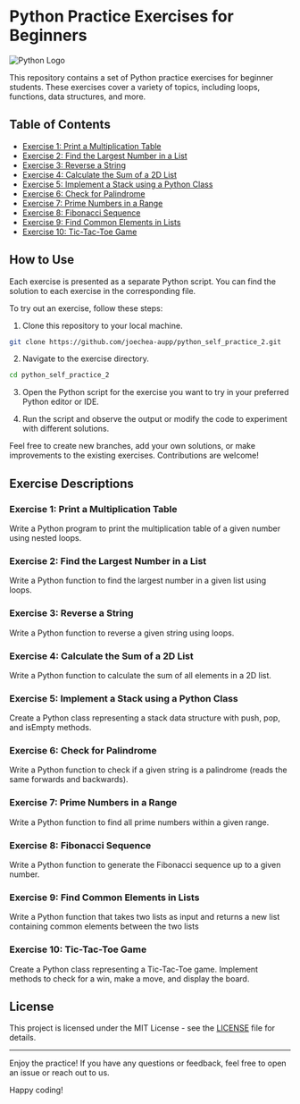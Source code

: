 # Python Practice Exercises for Beginners

![Python Logo](https://www.python.org/static/community_logos/python-logo-master-v3-TM.png)

This repository contains a set of Python practice exercises for beginner students. These exercises cover a variety of topics, including loops, functions, data structures, and more.

## Table of Contents

- [Exercise 1: Print a Multiplication Table](#exercise-1-print-a-multiplication-table)
- [Exercise 2: Find the Largest Number in a List](#exercise-2-find-the-largest-number-in-a-list)
- [Exercise 3: Reverse a String](#exercise-3-reverse-a-string)
- [Exercise 4: Calculate the Sum of a 2D List](#exercise-4-calculate-the-sum-of-a-2d-list)
- [Exercise 5: Implement a Stack using a Python Class](#exercise-5-implement-a-stack-using-a-python-class)
- [Exercise 6: Check for Palindrome](#exercise-6-check-for-palindrome)
- [Exercise 7: Prime Numbers in a Range](#exercise-7-prime-numbers-in-a-range)
- [Exercise 8: Fibonacci Sequence](#exercise-8-fibonacci-sequence)
- [Exercise 9: Find Common Elements in Lists](#exercise-9-find-common-elements-in-lists)
- [Exercise 10: Tic-Tac-Toe Game](#exercise-10-tic-tac-toe-game)

## How to Use

Each exercise is presented as a separate Python script. You can find the solution to each exercise in the corresponding file.

To try out an exercise, follow these steps:

1. Clone this repository to your local machine.

```bash
git clone https://github.com/joechea-aupp/python_self_practice_2.git
```

2. Navigate to the exercise directory.

```bash
cd python_self_practice_2
```

3. Open the Python script for the exercise you want to try in your preferred Python editor or IDE.

4. Run the script and observe the output or modify the code to experiment with different solutions.

Feel free to create new branches, add your own solutions, or make improvements to the existing exercises. Contributions are welcome!

## Exercise Descriptions

### Exercise 1: Print a Multiplication Table

Write a Python program to print the multiplication table of a given number using nested loops.

### Exercise 2: Find the Largest Number in a List

Write a Python function to find the largest number in a given list using loops.

### Exercise 3: Reverse a String

Write a Python function to reverse a given string using loops.

### Exercise 4: Calculate the Sum of a 2D List

Write a Python function to calculate the sum of all elements in a 2D list.

### Exercise 5: Implement a Stack using a Python Class

Create a Python class representing a stack data structure with push, pop, and isEmpty methods.

### Exercise 6: Check for Palindrome

Write a Python function to check if a given string is a palindrome (reads the same forwards and backwards).

### Exercise 7: Prime Numbers in a Range

Write a Python function to find all prime numbers within a given range.

### Exercise 8: Fibonacci Sequence

Write a Python function to generate the Fibonacci sequence up to a given number.

### Exercise 9: Find Common Elements in Lists

Write a Python function that takes two lists as input and returns a new list containing common elements between the two lists

### Exercise 10: Tic-Tac-Toe Game

Create a Python class representing a Tic-Tac-Toe game. Implement methods to check for a win, make a move, and display the board.

## License

This project is licensed under the MIT License - see the [LICENSE](LICENSE) file for details.

---

Enjoy the practice! If you have any questions or feedback, feel free to open an issue or reach out to us.

Happy coding!
